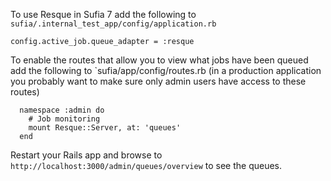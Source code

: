 To use Resque in Sufia 7 add the following to `sufia/.internal_test_app/config/application.rb`

```
config.active_job.queue_adapter = :resque
```

To enable the routes that allow you to view what jobs have been queued add the following to `sufia/app/config/routes.rb (in a production application you probably want to make sure only admin users have access to these routes)

```
  namespace :admin do
    # Job monitoring
    mount Resque::Server, at: 'queues'
  end
```

Restart your Rails app and browse to `http://localhost:3000/admin/queues/overview` to see the queues.  


